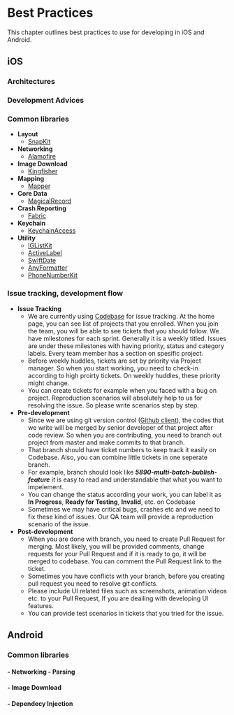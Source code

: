 # Best Practices

This chapter outlines best practices to use for developing in iOS and Android.

## iOS

### Architectures

### Development Advices

### Common libraries
* **Layout**
  * [SnapKit](https://github.com/SnapKit/SnapKit)
* **Networking**
  * [Alamofire](https://github.com/Alamofire/Alamofire)
* **Image Download**
  * [Kingfisher](https://github.com/onevcat/Kingfisher)
* **Mapping**
  * [Mapper](https://github.com/lyft/mapper)
* **Core Data**
  * [MagicalRecord](https://github.com/magicalpanda/MagicalRecord)
* **Crash Reporting**
  * [Fabric](https://cocoapods.org/pods/Fabric)
* **Keychain**
  * [KeychainAccess](https://github.com/kishikawakatsumi/KeychainAccess)
* **Utility**
  * [IGListKit](https://github.com/Instagram/IGListKit)
  * [ActiveLabel](https://github.com/optonaut/ActiveLabel.swift)
  * [SwiftDate](https://github.com/malcommac/SwiftDate)
  * [AnyFormatter](https://github.com/luximetr/AnyFormatKit)
  * [PhoneNumberKit](https://github.com/marmelroy/PhoneNumberKit)


### Issue tracking, development flow

* **Issue Tracking**
    * We are currently using [Codebase](https://hipo.codebasehq.com/) for issue tracking. At the home page, you can see list of projects that you enrolled. When you join the team, you will be able to see tickets that you should follow. We have milestones for each sprint. Generally it is a weekly titled. Issues are under these milestones with having priority, status and category labels. Every team member has a section on spesific project.
    * Before weekly huddles, tickets are set by priority via Project manager. So when you start working, you need to check-in according to high proirty tickets. On weekly huddles, these priority might change.
    * You can create tickets for example when you faced with a bug on project. Reproduction scenarios will absolutely help to us for resolving the issue. So please write scenarios step by step.
* **Pre-development**
    * Since we are using git version control ([Github client](https://github.com)), the codes that we write will be merged by senior developer of that project after code review. So when you are contributing, you need to branch out project from master and make commits to that branch.
    * That branch should have ticket numbers to keep track it easily on Codebase. Also, you can combine little tickets in one seperate branch.
    * For example, branch should look like _**5890-multi-batch-bublish-feature**_ it is easy to read and understandable that what you want to impelement.
    * You can change the status according your work, you can label it as **In Progress**, **Ready for Testing**, **Invalid**, etc. on Codebase
    * Sometimes we may have critical bugs, crashes etc and we need to fix these kind of issues. Our QA team will provide a reproduction scenario of the issue.
* **Post-development**
    * When you are done with branch, you need to create Pull Request for merging. Most likely, you will be provided comments, change requests for your Pull Request and if it is ready to go, it will be merged to codebase. You can comment the Pull Request link to the ticket.
    * Sometimes you have conflicts with your branch, before you creating pull request you need to resolve git conflicts.
    * Please include UI related files such as screenshots, animation videos etc. to your Pull Request, If you are deailing with developing UI features.
    * You can provide test scenarios in tickets that you tried for the issue.

## Android

### Common libraries

#### - Networking - Parsing
#### - Image Download
#### - Dependecy Injection
